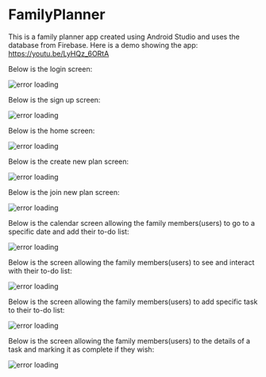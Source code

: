 # FamilyPlanner
 This is a family planner app created using Android Studio and uses the database from Firebase. Here is a demo showing the app: https://youtu.be/LyHQz_6ORtA

Below is the login screen:

![error loading](Screenshots/loginScreen.PNG)

Below is the sign up screen:

![error loading](Screenshots/signUpScreen.PNG)

Below is the home screen:

![error loading](Screenshots/homeScreen.PNG)

Below is the create new plan screen:

![error loading](Screenshots/createPlanScreen.PNG)

Below is the join new plan screen:

![error loading](Screenshots/joinPlanScreen.PNG)

Below is the calendar screen allowing the family members(users) to go to a specific date and add their to-do list:

![error loading](Screenshots/checkPlanCalendarScreen.PNG)

Below is the screen allowing the family members(users) to see and interact with their to-do list:

![error loading](Screenshots/checkPlanDayScreen.PNG)

Below is the screen allowing the family members(users) to add specific task to their to-do list:

![error loading](Screenshots/checkPlanAddScreen.PNG)

Below is the screen allowing the family members(users) to the details of a task and marking it as complete if they wish:

![error loading](Screenshots/checkPlanDetailScreen.PNG)

